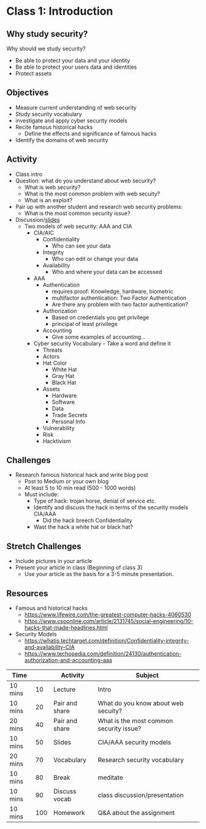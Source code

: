 
# Class 1: Introduction

## Why study security?
Why should we study security?
  - Be able to protect your data and your identity
  - Be able to protect your users data and identities
  - Protect assets
  
## Objectives
  - Measure current understanding of web security
  - Study security vocabulary
  - investigate and apply cyber security models
  - Recite famous historical hacks
    - Define the effects and significance of famous hacks
  - Identify the domains of web security

## Activity
  - Class intro
  - Question: what do you understand about web security?
    - What is web security? 
    - What is the most common problem with web secuity?
    - What is an exploit?
  - Pair up with another student and research web security problems:
    - What is the most common security issue?
  - Discussion/[slides](https://docs.google.com/presentation/d/1gUhRMPlXeiwloMxedW_Kr2V0pxjdm19hA5IV7p6QE-M/edit?usp=sharing) 
    - Two models of web security: AAA and CIA
      - CIA/AIC
        - Confidentiality
          - Who can see your data
        - Integrity
          - Who can edit or change your data
        - Availability
          - Who and where your data can be accessed
      - AAA
        - Authentication 
          - requires proof: Knowledge, hardware, biometric
          - multifactor authentication: Two Factor Authentication
          - Are there any problem with two factor authentication? 
        - Authorization 
          - Based on credentials you get privilege
          - principal of least privilege
        - Accounting 
          - Give some examples of accounting...
      - Cyber security Vocabulary - Take a word and define it
        - Threats 
        - Actors
        - Hat Color
          - White Hat
          - Gray Hat
          - Black Hat
        - Assets 
          - Hardware
          - Software
          - Data
          - Trade Secrets
          - Personal Info
        - Vulnerability
        - Risk
        - Hacktivism

## Challenges
  - Research famous historical hack and write blog post
    - Post to Medium or your own blog
    - At least 5 to 10 min read (500 - 1000 words)
    - Must include:
      - Type of hack: trojan horse, denial of service etc.
      - Identify and discuss the hack in terms of the security 
      models CIA/AAA
        - Did the hack breech Confidentiality
      - Wast the hack a white hat or black hat? 
## Stretch Challenges 
  - Include pictures in your article
  - Present your article in class (Beginning of class 3)
    - Use your article as the basis for a 3-5 minute presentation.

## Resources
  
- Famous and historical hacks 
  - https://www.lifewire.com/the-greatest-computer-hacks-4060530
  - https://www.csoonline.com/article/2131745/social-engineering/10-hacks-that-made-headlines.html
- Security Models 
  - https://whatis.techtarget.com/definition/Confidentiality-integrity-and-availability-CIA
  - https://www.techopedia.com/definition/24130/authentication-authorization-and-accounting-aaa

  
| Time    |     | Activity       | Subject                                 |
|---------|-----|----------------|-----------------------------------------|
| 10 mins |  10 | Lecture        | Intro                                   |
| 10 mins |  20 | Pair and share | What do you know about web secuity?     |
| 20 mins |  40 | Pair and share | What is the most common security issue? |
| 10 mins |  50 | Slides         | CIA/AAA security models                 |
| 20 mins |  70 | Vocabulary     | Research security vocabulary            |
| 10 mins |  80 | Break          | meditate                                |
| 10 mins |  90 | Discuss vocab  | class discussion/presentation           |
| 10 mins | 100 | Homework       | Q&A about the assignment                |
